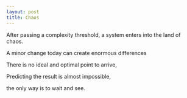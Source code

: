 ```yaml
---
layout: post
title: Chaos
---
```



After passing a complexity threshold, a system enters into the land of chaos.   

A minor change today can create enormous differences 

There is no ideal and optimal point to arrive,   

Predicting the result is almost impossible,   

the only way is to wait and see.






